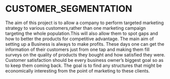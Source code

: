 # CUSTOMER_SEGMENTATION
The aim of this project is to allow a company to perform targeted marketing strategy to various customers,rather than one marketing campaign targeting the whole population.This will also allow them to spot gaps and how to better the products for competitive advantage.
The main aim of setting up a Business is always to make profits. 
These days one can get the information of their customers just from one tap and making them fill surveys on the quality of products they bought and how satisfied they were. Customer satisfaction should be every business owner’s biggest goal so as to keep them coming back. 
The goal is to find any structures that might be economically interesting from the point of marketing to these clients.
